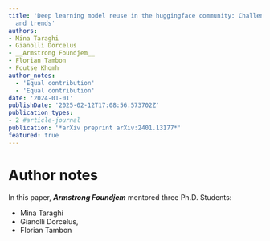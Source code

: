 ```yaml
---
title: 'Deep learning model reuse in the huggingface community: Challenges, benefit
  and trends'
authors:
- Mina Taraghi
- Gianolli Dorcelus
- __Armstrong Foundjem__
- Florian Tambon
- Foutse Khomh
author_notes:
  - 'Equal contribution'
  - 'Equal contribution'
date: '2024-01-01'
publishDate: '2025-02-12T17:08:56.573702Z'
publication_types:
- 2 #article-journal
publication: '*arXiv preprint arXiv:2401.13177*'
featured: true
---
```


# Author notes 
In this paper, **_Armstrong Foundjem_** mentored three Ph.D. Students: 
- Mina Taraghi
- Gianolli Dorcelus, 
- Florian Tambon